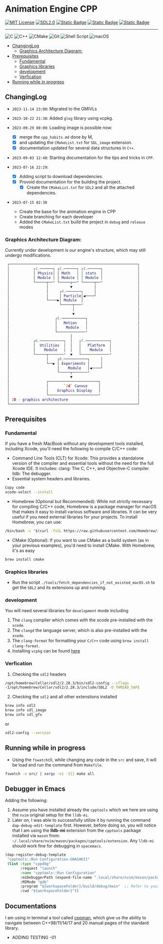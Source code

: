 # Animation Engine CPP

[![MIT License](https://img.shields.io/badge/License-MIT-blue)](https://github.com/Ghasak/AnimationEngineCPP/blob/main/LICENSE)
[![SDL2.0](https://img.shields.io/badge/SDL-2.0-yellow)](https://www.libsdl.org)
[![Static Badge](https://img.shields.io/badge/clang--format-formatter-red)](https://clang.llvm.org/docs/ClangFormat.html)
[![Static Badge](https://img.shields.io/badge/make-C%2B%2B%20Build%20Systems-blue)](https://github.com/wkusnierczyk/make)
[![Static Badge](https://img.shields.io/badge/Ninja-C%2B%2B%20Build%20Systems-red)](https://github.com/ninja-build/ninja)

---

![C](https://img.shields.io/badge/c-%2300599C.svg?style=for-the-badge&logo=c&logoColor=white)
![C++](https://img.shields.io/badge/c++-%2300599C.svg?style=for-the-badge&logo=c%2B%2B&logoColor=white)
![CMake](https://img.shields.io/badge/CMake-%23008FBA.svg?style=for-the-badge&logo=cmake&logoColor=white)
![Git](https://img.shields.io/badge/git-%23F05033.svg?style=for-the-badge&logo=git&logoColor=white)
![Shell Script](https://img.shields.io/badge/shell_script-%23121011.svg?style=for-the-badge&logo=gnu-bash&logoColor=white)
![macOS](https://img.shields.io/badge/mac%20os-000000?style=for-the-badge&logo=macos&logoColor=F0F0F0)

- [ChangingLog](#changinglog)
  - [Graphics Architecture Diagram:](#graphics-architecture-diagram)
- [Prerequisites](#prerequisites)
  - [Fundamental](#fundamental)
  - [Graphics libraries](#graphics-libraries)
  - [development](#development)
  - [Verfication](#verfication)
- [Running while in progress](#running-while-in-progress)

<!-- vim-markdown-toc -->

## ChangingLog

- `2023-11-14 23:00`: Migrated to the GMIVLs
- `2023-10-22 21:38`: Added `glog` library using vcpkg.
- `2023-09-29 00:00`: Loading image is possible now:

  - [x] merge the `cpp_habits.md` done by M,
  - [x] and updating the `CMakeList.txt` for `SDL_image` extension.
  - [x] documentation updated for several data structures in `C++`.

- `2023-09-03 12:48`: Starting documentation for the tips and tricks in `CPP`.
- `2023-07-16 22:29`:

  - [x] Adding script to download dependencies.
  - [x] Provoid documentation for the building the project.
    - [x] Create the `CMakeList.txt` for `SDL2` and all the attached dependencies.

- `2023-07-15 02:30`
  - Create the base for the animation engine in CPP
  - Create branching for each developer
  - Added the `CMakeList.txt` build the project in `debug` and `release` modes

### Graphics Architecture Diagram:

Currently under development is our engine's structure, which may still undergo
modifications.

```lua
 ┌───────────────────────────────────────────────────────────┐
 │           ┌1.──────┐ ┌2.──────┐ ┌3.──────┐                │
 │           │ Physics│ │ Math   │ │ stats  │                │
 │           │ Module │ │ Module │ │ Module │                │
 │           └─────┬──* └─────┬──* └─────┬──*                │
 │                 │          ▼          │                   │
 │                 │     ┌4.───────┐     │                   │
 │                 │     │ Particle│◀────┘                   │
 │                 └────▶│ Module  │                         │
 │                       └─────┬───*                         │
 │                             │                             │
 │                             ▼                             │
 │                     ┌5.───────────┐                       │
 │                     │   Motion    │                       │
 │                     │    Module   │                       │
 │                     └─────────────*                       │
 │                            │                              │
 │           ┌6.───────────┐  │   ┌7.───────────┐            │
 │           │  Utilities  │  │   │   Platform  │            │
 │           │    Module   │  │   │    Module   │            │
 │           └─────┬───────*  ▼   └─────────────*            │
 │                 │    ┌8.───────────┐     │                │
 │                 └──▶ │ Experiments │     │                │
 │                      │    Module   │◀────┘                │
 │                      └─────┬───────*                      │
 │                            ▼                              │
 │                 ┌───────────────────────┐                 │
 │                 │       `2d` Canvus     │                 │
 │                 │    Graphics Display   │                 │
 │                 └───────────────────────*                 │
 │ 2D - graphics architecture                                │
 └───────────────────────────────────────────────────────────┘
```

## Prerequisites

### Fundamental

If you have a fresh MacBook without any development tools installed, including
Xcode, you'll need the following to compile C/C++ code:

- Command Line Tools (CLT) for Xcode: This provides a standalone version of the
  compiler and essential tools without the need for the full Xcode IDE. It
  includes: clang: The C, C++, and Objective-C compiler. lldb: The debugger.
- Essential system headers and libraries.

```bash
Copy code
xcode-select --install
```

- Homebrew (Optional but Recommended): While not strictly necessary for
  compiling C/C++ code, Homebrew is a package manager for macOS that makes it
  easy to install various software and libraries. It can be very useful if you
  need external libraries for your projects. To install Homebrew, you can use:

```bash
/bin/bash -c "$(curl -fsSL https://raw.githubusercontent.com/Homebrew/install/HEAD/install.sh)"
```

- CMake (Optional): If you want to use CMake as a build system (as in your
  previous examples), you'd need to install CMake. With Homebrew, it's as easy

```bash
brew install cmake
```

### Graphics libraries

- Run the script `./tools/fetch_dependencies_if_not_existed_macOS.sh` to get
  the `SDL2` and its extensions up and running.

### development

You will need several libraries for `development` mode including

1. The `clang` complier which comes with the xcode pre-installed with the `xcode`.
2. The `clangd` the language server, which is also pre-installed with the `xcode`.
3. The `clang-format` for formatting your `C/C++` code using `brew install clang-format`.
4. Installing `vcpkg` can be found [here](./docs/vcpkg_premier/vcpkg_fundamentals.md)

### Verfication

1. Checking the `sdl2` headers

```sh
/opt/homebrew/Cellar/sdl2/2.28.3/bin/sdl2-config --cflags
-I/opt/homebrew/Cellar/sdl2/2.28.3/include/SDL2 -D_THREAD_SAFE
```

2. Checking the `sdl2` and all other extenstions installed

```sh
brew info sdl2
brew info sdl_image
brew info sdl_gfx
```

or

```sh
sdl2-config --version
```

## Running while in progress

- Using the `fswatch`cli, while changing any code in the `src` and save, it
  will be load and run the command from `Makefile`.

```sh
fswatch -o src/ | xargs -n1 -I{} make all
```

## Debugger in Emacs

Adding the following:

1. Assume you have installed already the `cpptools` which we here are using the `nvim` original setup for the `lldb-mi`.
2. Later on, I was able to successfully utilize it by running the command
   `dap-debug-edit-template` first. However, before doing so, you will notice that
   I am using the **lldb-mi** extension from the `cpptools` package installed via
   `mason` from: `~/.local/share/nvim/mason/packages/cpptools/extension`. Any
   `lldb-mi` should work fine for debugging in `spacemacs`.

```lisp
(dap-register-debug-template
 "cpptools::Run Configuration-GHASAKII"
 (list :type "cppdbg"
       :request "launch"
       :name "cpptools::Run Configuration"
       :miDebuggerPath (expand-file-name ".local/share/nvim/mason/packages/cpptools/extension/debugAdapters/lldb-mi/bin/lldb-mi" "~")
       :MIMode "gdb"
       :program "${workspaceFolder}/build/debug/main"  ;; Refer to your binary here
       :cwd "${workspaceFolder}"))

```

## Documentations

I am using in terminal a tool called [cppman](https://github.com/aitjcize/cppman), which give us the ability to navigate between C++98/11/14/17 and 20 manual
pages of the standard library.


- ADDING TESTING -01
